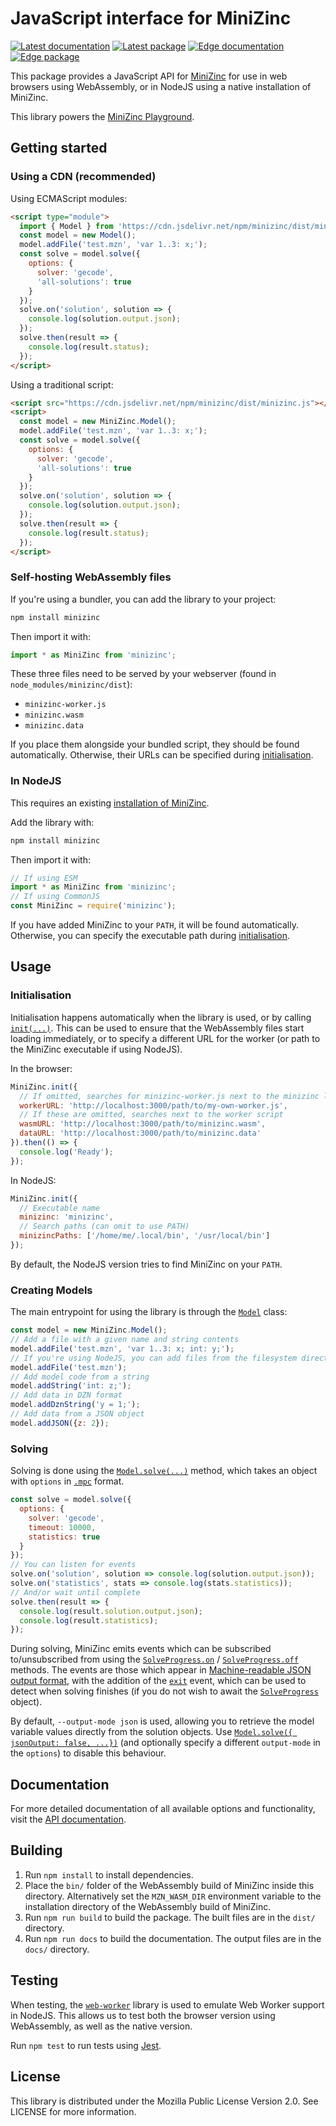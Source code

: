 JavaScript interface for MiniZinc
=================================

[![Latest documentation](https://img.shields.io/badge/docs-latest-blue)](https://js.minizinc.dev/docs/stable)
[![Latest package](https://img.shields.io/npm/v/minizinc/latest?color=blue)](https://www.npmjs.com/package/minizinc)
[![Edge documentation](https://img.shields.io/badge/docs-edge-orange)](https://js.minizinc.dev/docs/develop)
[![Edge package](https://img.shields.io/npm/v/minizinc/edge?color=orange)](https://www.npmjs.com/package/minizinc)

This package provides a JavaScript API for [MiniZinc](https://minizinc.dev)
for use in web browsers using WebAssembly, or in NodeJS using a native
installation of MiniZinc.

This library powers the [MiniZinc Playground](https://minizinc.dev/solve).

## Getting started

### Using a CDN (recommended)

Using ECMAScript modules:

```html
<script type="module">
  import { Model } from 'https://cdn.jsdelivr.net/npm/minizinc/dist/minizinc.mjs';
  const model = new Model();
  model.addFile('test.mzn', 'var 1..3: x;');
  const solve = model.solve({
    options: {
      solver: 'gecode',
      'all-solutions': true
    }
  });
  solve.on('solution', solution => {
    console.log(solution.output.json);
  });
  solve.then(result => {
    console.log(result.status);
  });
</script>
```

Using a traditional script:

```html
<script src="https://cdn.jsdelivr.net/npm/minizinc/dist/minizinc.js"></script>
<script>
  const model = new MiniZinc.Model();
  model.addFile('test.mzn', 'var 1..3: x;');
  const solve = model.solve({
    options: {
      solver: 'gecode',
      'all-solutions': true
    }
  });
  solve.on('solution', solution => {
    console.log(solution.output.json);
  });
  solve.then(result => {
    console.log(result.status);
  });
</script>
```

### Self-hosting WebAssembly files

If you're using a bundler, you can add the library to your project:

```sh
npm install minizinc
```

Then import it with:

```js
import * as MiniZinc from 'minizinc';
```

These three files need to be served by your webserver (found in `node_modules/minizinc/dist`):

- `minizinc-worker.js`
- `minizinc.wasm`
- `minizinc.data`

If you place them alongside your bundled script, they should be found automatically.
Otherwise, their URLs can be specified during [initialisation](#initialisation).

### In NodeJS

This requires an existing [installation of MiniZinc](https://github.com/MiniZinc/MiniZincIDE/releases).

Add the library with:

```sh
npm install minizinc
```

Then import it with:

```js
// If using ESM
import * as MiniZinc from 'minizinc';
// If using CommonJS
const MiniZinc = require('minizinc');
```

If you have added MiniZinc to your `PATH`, it will be found automatically.
Otherwise, you can specify the executable path during [initialisation](#initialisation).

## Usage

### Initialisation

Initialisation happens automatically when the library is used, or by calling
[`init(...)`](https://js.minizinc.dev/docs/stable/functions/init.html). This can be used to ensure
that the WebAssembly files start loading immediately, or to specify a different URL for the worker
(or path to the MiniZinc executable if using NodeJS).

In the browser:

```js
MiniZinc.init({
  // If omitted, searches for minizinc-worker.js next to the minizinc library script
  workerURL: 'http://localhost:3000/path/to/my-own-worker.js',
  // If these are omitted, searches next to the worker script
  wasmURL: 'http://localhost:3000/path/to/minizinc.wasm',
  dataURL: 'http://localhost:3000/path/to/minizinc.data'
}).then(() => {
  console.log('Ready');
});
```

In NodeJS:

```js
MiniZinc.init({
  // Executable name
  minizinc: 'minizinc',
  // Search paths (can omit to use PATH)
  minizincPaths: ['/home/me/.local/bin', '/usr/local/bin']
});
```

By default, the NodeJS version tries to find MiniZinc on your `PATH`.

### Creating Models

The main entrypoint for using the library is through the
[`Model`](https://js.minizinc.dev/docs/stable/classes/Model.html) class:

```js
const model = new MiniZinc.Model();
// Add a file with a given name and string contents
model.addFile('test.mzn', 'var 1..3: x; int: y;');
// If you're using NodeJS, you can add files from the filesystem directly
model.addFile('test.mzn');
// Add model code from a string
model.addString('int: z;');
// Add data in DZN format
model.addDznString('y = 1;');
// Add data from a JSON object
model.addJSON({z: 2});
```

### Solving

Solving is done using the [`Model.solve(...)`](https://js.minizinc.dev/docs/stable/classes/Model.html#solve) method,
which takes an object with `options` in [`.mpc`](https://minizinc.dev/doc-latest/en/command_line.html#ch-param-files)
format.

```js
const solve = model.solve({
  options: {
    solver: 'gecode',
    timeout: 10000,
    statistics: true
  }
});
// You can listen for events
solve.on('solution', solution => console.log(solution.output.json));
solve.on('statistics', stats => console.log(stats.statistics));
// And/or wait until complete
solve.then(result => {
  console.log(result.solution.output.json);
  console.log(result.statistics);
});
```

During solving, MiniZinc emits events which can be subscribed to/unsubscribed from using the
[`SolveProgress.on`](https://js.minizinc.dev/docs/stable/interfaces/SolveProgress.html#on) /
[`SolveProgress.off`](https://js.minizinc.dev/docs/stable/interfaces/SolveProgress.html#off)
methods. The events are those which appear in
[Machine-readable JSON output format](https://minizinc.dev/doc-latest/en/json-stream.html),
with the addition of the [`exit`](https://js.minizinc.dev/docs/stable/interfaces/ExitMessage.html)
event, which can be used to detect when solving finishes (if you do not wish to await the 
[`SolveProgress`](https://js.minizinc.dev/docs/stable/interfaces/SolveProgress.html) object).

By default, `--output-mode json` is used, allowing you to retrieve the model variable values
directly from the solution objects. Use
[`Model.solve({ jsonOutput: false, ...})`](https://js.minizinc.dev/docs/stable/classes/Model.html#solve)
(and optionally specify a different `output-mode` in the `options`) to disable this behaviour.

## Documentation

For more detailed documentation of all available options and functionality, visit the 
[API documentation](https://js.minizinc.dev/docs/stable/).

## Building

1. Run `npm install` to install dependencies.
2. Place the `bin/` folder of the WebAssembly build of MiniZinc inside this directory.
   Alternatively set the `MZN_WASM_DIR` environment variable to the installation directory of the
   WebAssembly build of MiniZinc.
3. Run `npm run build` to build the package. The built files are in the `dist/` directory.
4. Run `npm run docs` to build the documentation. The output files are in the `docs/` directory.

## Testing

When testing, the [`web-worker`](https://www.npmjs.com/package/web-worker) library is used to emulate Web Worker
support in NodeJS. This allows us to test both the browser version using WebAssembly, as well as the native version.

Run `npm test` to run tests using [Jest](https://jestjs.io).

## License

This library is distributed under the Mozilla Public License Version 2.0. See LICENSE for more information.
